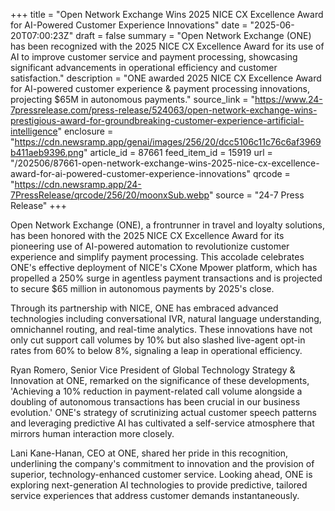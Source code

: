 +++
title = "Open Network Exchange Wins 2025 NICE CX Excellence Award for AI-Powered Customer Experience Innovations"
date = "2025-06-20T07:00:23Z"
draft = false
summary = "Open Network Exchange (ONE) has been recognized with the 2025 NICE CX Excellence Award for its use of AI to improve customer service and payment processing, showcasing significant advancements in operational efficiency and customer satisfaction."
description = "ONE awarded 2025 NICE CX Excellence Award for AI-powered customer experience & payment processing innovations, projecting $65M in autonomous payments."
source_link = "https://www.24-7pressrelease.com/press-release/524063/open-network-exchange-wins-prestigious-award-for-groundbreaking-customer-experience-artificial-intelligence"
enclosure = "https://cdn.newsramp.app/genai/images/256/20/dcc5106c11c76c6af3969b411aeb9396.png"
article_id = 87661
feed_item_id = 15919
url = "/202506/87661-open-network-exchange-wins-2025-nice-cx-excellence-award-for-ai-powered-customer-experience-innovations"
qrcode = "https://cdn.newsramp.app/24-7PressRelease/qrcode/256/20/moonxSub.webp"
source = "24-7 Press Release"
+++

<p>Open Network Exchange (ONE), a frontrunner in travel and loyalty solutions, has been honored with the 2025 NICE CX Excellence Award for its pioneering use of AI-powered automation to revolutionize customer experience and simplify payment processing. This accolade celebrates ONE's effective deployment of NICE's CXone Mpower platform, which has propelled a 250% surge in agentless payment transactions and is projected to secure $65 million in autonomous payments by 2025's close.</p><p>Through its partnership with NICE, ONE has embraced advanced technologies including conversational IVR, natural language understanding, omnichannel routing, and real-time analytics. These innovations have not only cut support call volumes by 10% but also slashed live-agent opt-in rates from 60% to below 8%, signaling a leap in operational efficiency.</p><p>Ryan Romero, Senior Vice President of Global Technology Strategy & Innovation at ONE, remarked on the significance of these developments, 'Achieving a 10% reduction in payment-related call volume alongside a doubling of autonomous transactions has been crucial in our business evolution.' ONE's strategy of scrutinizing actual customer speech patterns and leveraging predictive AI has cultivated a self-service atmosphere that mirrors human interaction more closely.</p><p>Lani Kane-Hanan, CEO at ONE, shared her pride in this recognition, underlining the company's commitment to innovation and the provision of superior, technology-enhanced customer service. Looking ahead, ONE is exploring next-generation AI technologies to provide predictive, tailored service experiences that address customer demands instantaneously.</p>